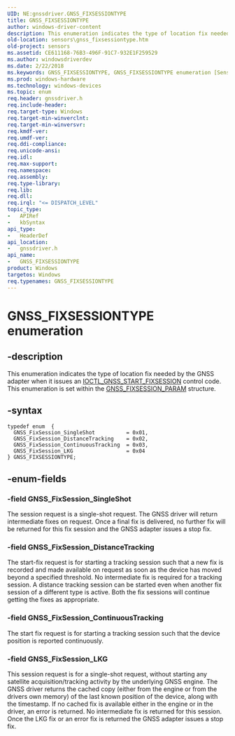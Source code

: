 ```yaml
---
UID: NE:gnssdriver.GNSS_FIXSESSIONTYPE
title: GNSS_FIXSESSIONTYPE
author: windows-driver-content
description: This enumeration indicates the type of location fix needed by the GNSS adapter when it issues an IOCTL_GNSS_START_FIXSESSION control code. This enumeration is set within the GNSS_FIXSESSION_PARAM structure.
old-location: sensors\gnss_fixsessiontype.htm
old-project: sensors
ms.assetid: CE611168-76B3-496F-91C7-932E1F259529
ms.author: windowsdriverdev
ms.date: 2/22/2018
ms.keywords: GNSS_FIXSESSIONTYPE, GNSS_FIXSESSIONTYPE enumeration [Sensor Devices], GNSS_FixSession_ContinuousTracking, GNSS_FixSession_DistanceTracking, GNSS_FixSession_LKG, GNSS_FixSession_SingleShot, gnssdriver/GNSS_FIXSESSIONTYPE, gnssdriver/GNSS_FixSession_ContinuousTracking, gnssdriver/GNSS_FixSession_DistanceTracking, gnssdriver/GNSS_FixSession_LKG, gnssdriver/GNSS_FixSession_SingleShot, sensors.gnss_fixsessiontype
ms.prod: windows-hardware
ms.technology: windows-devices
ms.topic: enum
req.header: gnssdriver.h
req.include-header: 
req.target-type: Windows
req.target-min-winverclnt: 
req.target-min-winversvr: 
req.kmdf-ver: 
req.umdf-ver: 
req.ddi-compliance: 
req.unicode-ansi: 
req.idl: 
req.max-support: 
req.namespace: 
req.assembly: 
req.type-library: 
req.lib: 
req.dll: 
req.irql: "<= DISPATCH_LEVEL"
topic_type:
-	APIRef
-	kbSyntax
api_type:
-	HeaderDef
api_location:
-	gnssdriver.h
api_name:
-	GNSS_FIXSESSIONTYPE
product: Windows
targetos: Windows
req.typenames: GNSS_FIXSESSIONTYPE
---
```


# GNSS_FIXSESSIONTYPE enumeration


## -description


This enumeration indicates the type of location fix needed by the GNSS adapter when it issues an <a href="..\gnssdriver\ni-gnssdriver-ioctl_gnss_start_fixsession.md">IOCTL_GNSS_START_FIXSESSION</a> control code. This enumeration is set within the <a href="..\gnssdriver\ns-gnssdriver-gnss_fixsession_param.md">GNSS_FIXSESSION_PARAM</a> structure.


## -syntax


````
typedef enum  { 
  GNSS_FixSession_SingleShot          = 0x01,
  GNSS_FixSession_DistanceTracking    = 0x02,
  GNSS_FixSession_ContinuousTracking  = 0x03,
  GNSS_FixSession_LKG                 = 0x04
} GNSS_FIXSESSIONTYPE;
````


## -enum-fields




### -field GNSS_FixSession_SingleShot

The session request is a single-shot request. The GNSS driver will return intermediate fixes on request. Once a final fix is delivered, no further fix will be returned for this fix session and the GNSS adapter issues a stop fix.


### -field GNSS_FixSession_DistanceTracking

The start-fix request is for starting a tracking session such that a new fix is recorded and made available on request as soon as the device has moved beyond a specified threshold. No intermediate fix is required for a tracking session. A distance tracking session can be started even when another fix session of a different type is active. Both the fix sessions will continue getting the fixes as appropriate.


### -field GNSS_FixSession_ContinuousTracking

The start fix request is for starting a tracking session such that the device position is reported continuously.


### -field GNSS_FixSession_LKG

This session request is for a single-shot request, without starting any satellite acquisition/tracking activity by the underlying GNSS engine. The GNSS driver returns the cached copy (either from the engine or from the drivers own memory) of the last known position of the device, along with the timestamp. If no cached fix is available either in the engine or in the driver, an error is returned. No intermediate fix is returned for this session. Once the LKG fix or an error fix is returned the GNSS adapter issues a stop fix.


